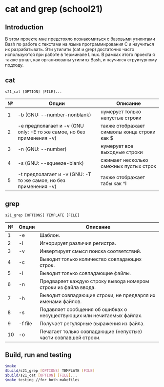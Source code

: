 # cat and grep (school21)

## Introduction

В этом проекте мне предстояло познакомиться с базовыми утилитами Bash по работе с текстами на языке программирования С и научиться их разрабатывать. Эти утилиты (cat и grep) достаточно часто используются при работе в терминале Linux. В рамках этого проекта я также узнал, как организованы утилиты Bash, и научился структурному подходу.

## cat

`s21_cat [OPTION] [FILE]...`

| №   | Опции                                                                 | Описание                                    |
| --- | --------------------------------------------------------------------- | ------------------------------------------- |
| 1   | -b (GNU: --number-nonblank)                                           | нумерует только непустые строки             |
| 2   | -e предполагает и -v (GNU only: -E то же самое, но без применения -v) | также отображает символы конца строки как $ |
| 3   | -n (GNU: --number)                                                    | нумерует все выходные строки                |
| 4   | -s (GNU: --squeeze-blank)                                             | сжимает несколько смежных пустых строк      |
| 5   | -t предполагает и -v (GNU: -T то же самое, но без применения -v)      | также отображает табы как ^I                |

## grep

`s21_grep [OPTIONS] TEMPLATE [FILE]`

| №   | Опции   | Описание                                                               |
| --- | ------- | ---------------------------------------------------------------------- |
| 1   | -e      | Шаблон.                                                                |
| 2   | -i      | Игнорирует различия регистра.                                          |
| 3   | -v      | Инвертирует смысл поиска соответствий.                                 |
| 4   | -c      | Выводит только количество совпадающих строк.                           |
| 5   | -l      | Выводит только совпадающие файлы.                                      |
| 6   | -n      | Предваряет каждую строку вывода номером строки из файла ввода.         |
| 7   | -h      | Выводит совпадающие строки, не предваряя их именами файлов.            |
| 8   | -s      | Подавляет сообщения об ошибках о несуществующих или нечитаемых файлах. |
| 9   | -f file | Получает регулярные выражения из файла.                                |
| 10  | -o      | Печатает только совпадающие (непустые) части совпавшей строки.         |

## Build, run and testing

```bash
$make
$build/s21_grep [OPTIONS] TEMPLATE [FILE]
$build/s21_cat [OPTION] [FILE]...
$make testing //for both makefiles
```